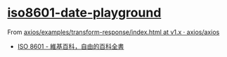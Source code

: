 [iso8601-date-playground](https://dirkarnez.github.io/iso8601-date-playground)
==============================================================================
From [axios/examples/transform-response/index.html at v1.x · axios/axios](https://github.com/axios/axios/blob/v1.x/examples/transform-response/index.html)
- [ISO 8601 - 維基百科，自由的百科全書](https://zh.wikipedia.org/zh-hk/ISO_8601)
